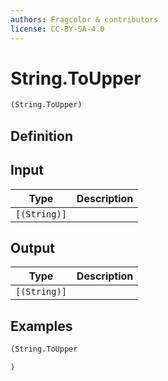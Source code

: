 ```yaml
---
authors: Fragcolor & contributors
license: CC-BY-SA-4.0
---
```



# String.ToUpper

```clojure
(String.ToUpper)
```


## Definition




## Input

| Type | Description |
|------|-------------|
| `[(String)]` |  |


## Output

| Type | Description |
|------|-------------|
| `[(String)]` |  |


## Examples

```clojure
(String.ToUpper

)
```
